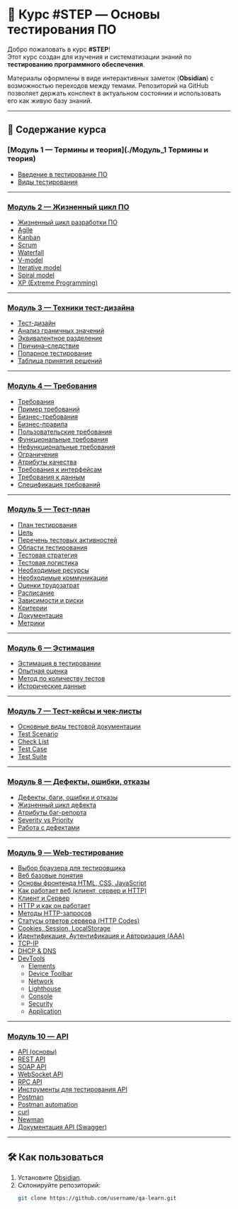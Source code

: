 # 📘 Курс #STEP — Основы тестирования ПО

Добро пожаловать в курс **#STEP**!  
Этот курс создан для изучения и систематизации знаний по **тестированию программного обеспечения**.  

Материалы оформлены в виде интерактивных заметок (**Obsidian**) с возможностью переходов между темами. Репозиторий на GitHub позволяет держать конспект в актуальном состоянии и использовать его как живую базу знаний.

---

## 🚀 Содержание курса

### [Модуль 1 — Термины и теория](./Модуль_1 Термины и теория)
- [Введение в тестирование ПО](./Модуль_1_Термины_и_теория/1_Введение%20в%20тестирование%20ПО.md)  
- [Виды тестирования](./Модуль_1_Термины_и_теория/2_Виды%20тестирования.md)  

---

### [Модуль 2 — Жизненный цикл ПО](./Модуль_2_Жизненный_цикл_ПО)
- [Жизненный цикл разработки ПО](./Модуль_2_Жизненный_цикл_ПО/1_Жизненный%20цикл%20разработки%20ПО.md)  
- [Agile](./Модуль_2_Жизненный_цикл_ПО/2_Agile.md)  
- [Kanban](./Модуль_2_Жизненный_цикл_ПО/4_Kanban.md)  
- [Scrum](./Модуль_2_Жизненный_цикл_ПО/3_Scrum.md)  
- [Waterfall](./Модуль_2_Жизненный_цикл_ПО/5_Waterfall.md)  
- [V-model](./Модуль_2_Жизненный_цикл_ПО/10_V-model.md)  
- [Iterative model](./Модуль_2_Жизненный_цикл_ПО/8_Iterative%20model.md)  
- [Spiral model](./Модуль_2_Жизненный_цикл_ПО/9_Spiral%20model.md)  
- [XP (Extreme Programming)](./Модуль_2_Жизненный_цикл_ПО/6_XP%20(eXtreme%20Programming).md)  

---

### [Модуль 3 — Техники тест-дизайна](./Модуль_3_Техники_Тест_дизайна)
- [Тест-дизайн](./Модуль_3_Техники_Тест_дизайна/1_Тест-дизайн.md)  
- [Анализ граничных значений](./Модуль_3_Техники_Тест_дизайна/3_Анализ%20граничных%20значений.md)  
- [Эквивалентное разделение](./Модуль_3_Техники_Тест_дизайна/2_Эквивалентное%20разделение.md)  
- [Причина–следствие](./Модуль_3_Техники_Тест_дизайна/4_Причина%20Следствие.md)  
- [Попарное тестирование](./Модуль_3_Техники_Тест_дизайна/5_Попарное%20тестирование.md)  
- [Таблица принятия решений](./Модуль_3_Техники_Тест_дизайна/6_Таблица%20принятия%20решений.md)  

---

### [Модуль 4 — Требования](./Модуль_4_Требования)
- [Требования](./Модуль_4_Требования/1_Требования.md)  
- [Пример требований](./Модуль_4_Требования/1,5_Пример%20Требований.md)  
- [Бизнес-требования](./Модуль_4_Требования/2_Бизнес-требования.md)  
- [Бизнес-правила](./Модуль_4_Требования/7_Бизнес-правила.md)  
- [Пользовательские требования](./Модуль_4_Требования/3_Пользовательские%20требования.md)  
- [Функциональные требования](./Модуль_4_Требования/4_Функциональные%20требования.md)  
- [Нефункциональные требования](./Модуль_4_Требования/5_Нефункциональные%20требования.md)  
- [Ограничения](./Модуль_4_Требования/6_Ограничения.md)  
- [Атрибуты качества](./Модуль_4_Требования/8_Атрибуты%20качества.md)  
- [Требования к интерфейсам](./Модуль_4_Требования/9_Требования%20к%20интерфейсам.md)  
- [Требования к данным](./Модуль_4_Требования/10_Требования%20к%20данным.md)  
- [Спецификация требований](./Модуль_4_Требования/11_Спецификация%20требований.md)  

---

### [Модуль 5 — Тест-план](./Модуль_5_Тест_план)
- [План тестирования](./Модуль_5_Тест_план/1_План%20тестирования.md)  
- [Цель](./Модуль_5_Тест_план/2_Цель.md)  
- [Перечень тестовых активностей](./Модуль_5_Тест_план/3_Перечень%20тестовых%20активностей.md)  
- [Области тестирования](./Модуль_5_Тест_план/4_Области%20тестирования.md)  
- [Тестовая стратегия](./Модуль_5_Тест_план/5_Тестовая%20стратегия.md)  
- [Тестовая логистика](./Модуль_5_Тест_план/6_Тестовая%20логистика.md)  
- [Необходимые ресурсы](./Модуль_5_Тест_план/7_Необходимые%20ресурсы.md)  
- [Необходимые коммуникации](./Модуль_5_Тест_план/8_Необходимые%20коммуникации.md)  
- [Оценки трудозатрат](./Модуль_5_Тест_план/9_Оценки%20трудозатрат.md)  
- [Расписание](./Модуль_5_Тест_план/10_Расписание.md)  
- [Зависимости и риски](./Модуль_5_Тест_план/11_Зависимости%20и%20риски.md)  
- [Критерии](./Модуль_5_Тест_план/12_Критерии.md)  
- [Документация](./Модуль_5_Тест_план/13_Документация.md)  
- [Метрики](./Модуль_5_Тест_план/14_Метрики.md)  

---

### [Модуль 6 — Эстимация](./Модуль_6_Эстимация)
- [Эстимация в тестировании](./Модуль_6_Эстимация/1_Эстимация%20в%20тестировании.md)  
- [Опытная оценка](./Модуль_6_Эстимация/2_Опытная%20оценка.md)  
- [Метод по количеству тестов](./Модуль_6_Эстимация/3_Метод%20по%20количеству%20тестов.md)  
- [Исторические данные](./Модуль_6_Эстимация/4_Исторические%20данные.md)  

---

### [Модуль 7 — Тест-кейсы и чек-листы](./Модуль_7_Тест_кейс_и_Чек_лист)
- [Основные виды тестовой документации](./Модуль_7_Тест_кейс_и_Чек_лист/1_Основные%20виды%20тестовой%20документации.md)  
- [Test Scenario](./Модуль_7_Тест_кейс_и_Чек_лист/2_Test%20Scenario.md)  
- [Check List](./Модуль_7_Тест_кейс_и_Чек_лист/3_Check%20List.md)  
- [Test Case](./Модуль_7_Тест_кейс_и_Чек_лист/4_Test%20Case.md)  
- [Test Suite](./Модуль_7_Тест_кейс_и_Чек_лист/5_Test%20Suite.md)  

---

### [Модуль 8 — Дефекты, ошибки, отказы](./Модуль_8_Дефекты_Ошибки_Отказы)
- [Дефекты, баги, ошибки и отказы](./Модуль_8_Дефекты_Ошибки_Отказы/1_Дефекты,%20баги,%20ошибки%20и%20отказы.md)  
- [Жизненный цикл дефекта](./Модуль_8_Дефекты_Ошибки_Отказы/2_Жизненный%20цикл%20дефекта.md)  
- [Атрибуты баг-репорта](./Модуль_8_Дефекты_Ошибки_Отказы/3_Атрибуты%20баг-репорта.md)  
- [Severity vs Priority](./Модуль_8_Дефекты_Ошибки_Отказы/4_Severity%20vs%20Priority.md)  
- [Работа с дефектами](./Модуль_8_Дефекты_Ошибки_Отказы/5_Работа%20с%20дефектами.md)  

---

### [Модуль 9 — Web-тестирование](./Модуль_9_WEB)
- [Выбор браузера для тестировщика](./Модуль_9_WEB/1_Выбор%20браузера%20для%20тестировщика.md)  
- [Веб базовые понятия](./Модуль_9_WEB/2_Веб%20Базовые%20понятия.md)  
- [Основы фронтенда HTML, CSS, JavaScript](./Модуль_9_WEB/3_Основы%20фронтенда%20HTML,%20CSS,%20JavaScript.md)  
- [Как работает веб (клиент, сервер и HTTP)](./Модуль_9_WEB/4_Как%20работает%20веб%20клиент,%20сервер%20и%20HTTP.md)  
- [Клиент и Сервер](./Модуль_9_WEB/5_Клиент%20и%20Сервер.md)  
- [HTTP и как он работает](./Модуль_9_WEB/6_HTTP%20и%20как%20он%20работает.md)  
- [Методы HTTP-запросов](./Модуль_9_WEB/7_Методы%20HTTP-запросов.md)  
- [Статусы ответов сервера (HTTP Codes)](./Модуль_9_WEB/8_Статусы%20ответов%20сервера%20(HTTP%20Codes).md)  
- [Cookies, Session, LocalStorage](./Модуль_9_WEB/9_Cookies,%20Session,%20LocalStorage.md)  
- [Идентификация, Аутентификация и Авторизация (AAA)](./Модуль_9_WEB/10_Идентификация,%20Аутентификация%20и%20Авторизация%20(AAA).md)  
- [TCP-IP](./Модуль_9_WEB/11_TCP-IP.md)  
- [DHCP & DNS](./Модуль_9_WEB/12_DHCP%20&%20DNS.md)  
- [DevTools](./Модуль_9_WEB/13_DevTools.md)  
  - [Elements](./Модуль_9_WEB/13.1_Elements.md)  
  - [Device Toolbar](./Модуль_9_WEB/13.2_Device%20Toolbar.md)  
  - [Network](./Модуль_9_WEB/13.3_Network.md)  
  - [Lighthouse](./Модуль_9_WEB/13.4_Lighthouse.md)  
  - [Console](./Модуль_9_WEB/13.5_Console.md)  
  - [Security](./Модуль_9_WEB/13.6_Security.md)  
  - [Application](./Модуль_9_WEB/13.7_Application.md)  

---

### [Модуль 10 — API](./Модуль_10_API)
- [API (основы)](./Модуль_10_API/0_API.md)  
- [REST API](./Модуль_10_API/1_REST_API.md)  
- [SOAP API](./Модуль_10_API/2_SOAP_API.md)  
- [WebSocket API](./Модуль_10_API/3_WebSocket_API.md)  
- [RPC API](./Модуль_10_API/4_RPC_API.md)  
- [Инструменты для тестирования API](./Модуль_10_API/5_Инструменты_для_тестирования_API.md)  
- [Postman](./Модуль_10_API/5.1_Postman.md)  
- [Postman automation](./Модуль_10_API/5.2_Postman%20automation.md)  
- [curl](./Модуль_10_API/5.3_curl.md)  
- [Newman](./Модуль_10_API/5.4_Newman.md)  
- [Документация API (Swagger)](./Модуль_10_API/6_Документация_API_(Swagger).md)  

---

## 🛠 Как пользоваться
1. Установите [Obsidian](https://obsidian.md/).  
2. Склонируйте репозиторий:  
   ```bash
   git clone https://github.com/username/qa-learn.git
